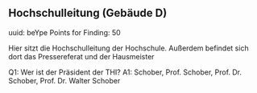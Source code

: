 ## Hochschulleitung (Gebäude D)
uuid: beYpe
Points for Finding: 50

Hier sitzt die Hochschulleitung der Hochschule. Außerdem befindet sich dort das Pressereferat und der Hausmeister

Q1: Wer ist der Präsident der THI?
A1: Schober, Prof. Schober, Prof. Dr. Schober, Prof. Dr. Walter Schober




